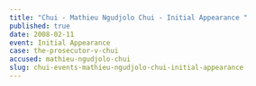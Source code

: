 ```yaml
---
title: "Chui - Mathieu Ngudjolo Chui - Initial Appearance "
published: true
date: 2008-02-11
event: Initial Appearance
case: the-prosecutor-v-chui
accused: mathieu-ngudjolo-chui
slug: chui-events-mathieu-ngudjolo-chui-initial-appearance
---
```

